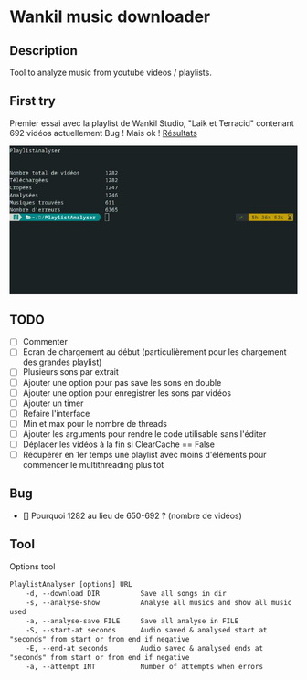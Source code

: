 # Wankil music downloader

## Description
Tool to analyze music from youtube videos / playlists.

## First try
Premier essai avec la playlist de Wankil Studio, "Laik et Terracid" contenant 692 vidéos actuellement
Bug ! Mais ok !
[Résultats](./Other/result.txt "Musiques trouvées lors de la 1ère exécution")

![alt text](./Other/FirstTry.jpg "First try result")

## TODO
- [ ] Commenter
- [ ] Ecran de chargement au début (particulièrement pour les chargement des grandes playlist)
- [ ] Plusieurs sons par extrait
- [ ] Ajouter une option pour pas save les sons en double
- [ ] Ajouter une option pour enregistrer les sons par vidéos
- [ ] Ajouter un timer
- [ ] Refaire l'interface
- [ ] Min et max pour le nombre de threads
- [ ] Ajouter les arguments pour rendre le code utilisable sans l'éditer
- [ ] Déplacer les vidéos à la fin si ClearCache == False
- [ ] Récupérer en 1er temps une playlist avec moins d'éléments pour commencer le multithreading plus tôt

## Bug
- [] Pourquoi 1282 au lieu de 650-692 ? (nombre de vidéos)

## Tool
Options tool
```
PlaylistAnalyser [options] URL
    -d, --download DIR          Save all songs in dir
    -s, --analyse-show          Analyse all musics and show all music used
    -a, --analyse-save FILE     Save all analyse in FILE
    -S, --start-at seconds      Audio saved & analysed start at "seconds" from start or from end if negative
    -E, --end-at seconds        Audio savec & analysed ends at "seconds" from start or from end if negative
    -a, --attempt INT           Number of attempts when errors
```
